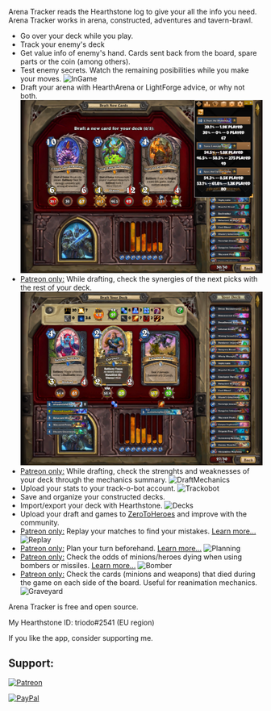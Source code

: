 Arena Tracker reads the Hearthstone log to give your all the info you need. Arena Tracker works in arena, constructed, adventures and tavern-brawl.
* Go over your deck while you play.
* Track your enemy's deck
* Get value info of enemy's hand. Cards sent back from the board, spare parts or the coin (among others).
* Test enemy secrets. Watch the remaining posibilities while you make your moves.
![InGame](https://github.com/supertriodo/Arena-Tracker/blob/master/Readme/inGame.png)
* Draft your arena with HearthArena or LightForge advice, or why not both.
![Draft](https://github.com/supertriodo/Arena-Tracker/blob/master/Readme/DraftCombined.png)
* [Patreon only:](https://www.patreon.com/triodo) While drafting, check the synergies of the next picks with the rest of your deck.
![DraftSynergies](https://github.com/supertriodo/Arena-Tracker/blob/master/Readme/ScoresSynergiesOverlay.png)
* [Patreon only:](https://www.patreon.com/triodo) While drafting, check the strenghts and weaknesses of your deck through the mechanics summary.
![DraftMechanics](https://github.com/supertriodo/Arena-Tracker/blob/master/Readme/DraftMechanicsHelp.png)
* Upload your stats to your track-o-bot account.
![Trackobot](https://github.com/supertriodo/Arena-Tracker/blob/master/Readme/trackobotWeb.png)
* Save and organize your constructed decks.
* Import/export your deck with Hearthstone.
![Decks](https://github.com/supertriodo/Arena-Tracker/blob/master/Readme/DecksCollection.png)
* Upload your draft and games to [ZeroToHeroes](http://www.zerotoheroes.com/s/hearthstone) and improve with the community.
* [Patreon only:](https://www.patreon.com/triodo) Replay your matches to find your mistakes. [Learn more...](https://www.reddit.com/r/ArenaTracker/comments/4r2ra2/v40_replay/)
![Replay](https://github.com/supertriodo/Arena-Tracker/blob/master/Readme/replay.png)
* [Patreon only:](https://www.patreon.com/triodo) Plan your turn beforehand. [Learn more...](https://www.reddit.com/r/ArenaTracker/comments/5hwiqy/v44_plan_your_turn/)
![Planning](https://github.com/supertriodo/Arena-Tracker/blob/master/Readme/planning.gif)
* [Patreon only:](https://www.patreon.com/triodo) Check the odds of minions/heroes dying when using bombers or missiles. [Learn more...](https://www.reddit.com/r/ArenaTracker/comments/57ncm6/in_the_works_check_the_odds_of_bombingmissiles/)
![Bomber](https://github.com/supertriodo/Arena-Tracker/blob/master/Readme/bomber.png)
* [Patreon only:](https://www.patreon.com/triodo) Check the cards (minions and weapons) that died during the game on each side of the board. Useful for reanimation mechanics.
![Graveyard](https://github.com/supertriodo/Arena-Tracker/blob/master/Readme/graveyardExample.png)

Arena Tracker is free and open source.

My Hearthstone ID: triodo#2541 (EU region)

If you like the app, consider supporting me.

## Support:
[![Patreon](https://c5.patreon.com/external/logo/become_a_patron_button.png)](https://www.patreon.com/triodo)

[![PayPal](https://www.paypalobjects.com/webstatic/en_US/i/btn/png/gold-rect-paypal-44px.png)](https://www.paypal.com/cgi-bin/webscr?cmd=_donations&business=triodo%40gmail%2ecom&lc=GB&item_name=Arena%20Tracker&currency_code=EUR&bn=PP%2dDonationsBF%3abtn_donate_LG%2egif%3aNonHosted)
